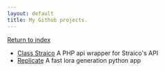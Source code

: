 ```yaml
---
layout: default
title: My Github projects.
---
```


[Return to index](/)

* [Class Straico](class-straico) A PHP api wrapper for Straico's API
* [Replicate](replicate) A fast lora generation python app
